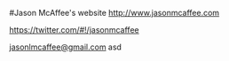 #Jason McAffee's website
http://www.jasonmcaffee.com

https://twitter.com/#!/jasonmcaffee

jasonlmcaffee@gmail.com
asd
